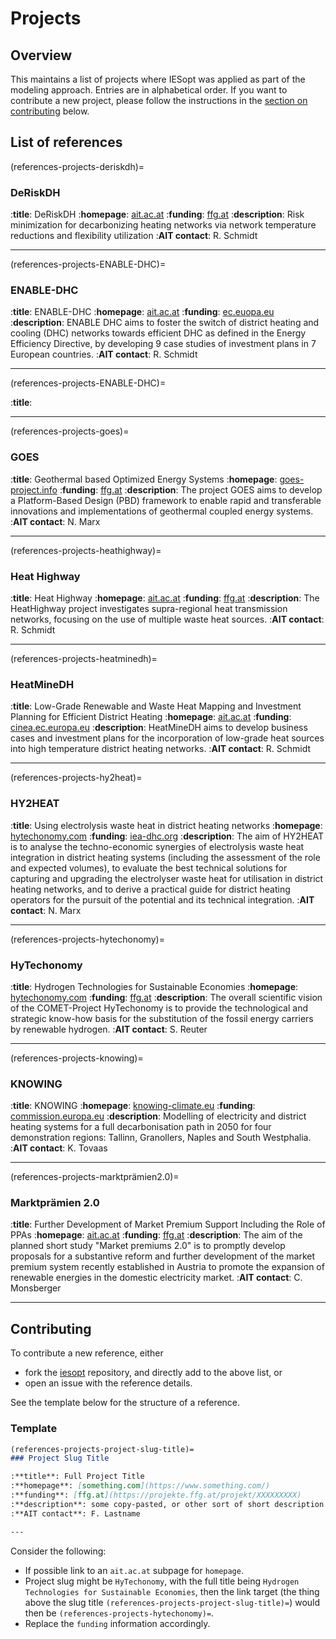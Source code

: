 # Projects

## Overview

This maintains a list of projects where IESopt was applied as part of the modeling
approach. Entries are in alphabetical order. If you want to contribute a new project, please follow the
instructions in the [section on contributing](#contributing) below.

## List of references

(references-projects-deriskdh)=
### DeRiskDH

:**title**: DeRiskDH
:**homepage**: [ait.ac.at](https://www.ait.ac.at/themen/integratedenergysystems/projekte/deriskdh)
:**funding**: [ffg.at](https://www.ffg.at/vorzeigeregionenergie)
:**description**: Risk minimization for decarbonizing heating networks via network temperature reductions and flexibility utilization
:**AIT contact**: R. Schmidt

---

(references-projects-ENABLE-DHC)=
### ENABLE-DHC

:**title**: ENABLE-DHC
:**homepage**: [ait.ac.at](https://www.ait.ac.at/themen/flexibilitaet-geschaeftsmodelle/projekte/dekarbonisierungsstrategien-fuer-die-fernwaerme)
:**funding**: [ec.euopa.eu](https://webgate.ec.europa.eu/life/publicWebsite/project/LIFE23-CET-ENABLE-DHC-101167576/enabling-strategies-and-investment-plans-for-efficient-multi-energy-and-digitalized-dhc)
:**description**: ENABLE DHC aims to foster the switch of district heating and cooling (DHC) networks towards efficient DHC as defined in the Energy Efficiency Directive, by developing 9 case studies of investment plans in 7 European countries.
:**AIT contact**: R. Schmidt

---

(references-projects-ENABLE-DHC)=

:**title**: 

---

(references-projects-goes)=
### GOES

:**title**: Geothermal based Optimized Energy Systems
:**homepage**: [goes-project.info](https://www.goes-project.info/)
:**funding**: [ffg.at](https://projekte.ffg.at/projekt/4448096)
:**description**: The project GOES aims to develop a Platform-Based Design (PBD) framework to enable rapid and transferable innovations and implementations of geothermal coupled energy systems.
:**AIT contact**: N. Marx

---

(references-projects-heathighway)=
### Heat Highway

:**title**: Heat Highway
:**homepage**: [ait.ac.at](https://www.ait.ac.at/themen/integratedenergysystems/projekte/heat-highway)
:**funding**: [ffg.at](https://projekte.ffg.at/projekt/3851881)
:**description**: The HeatHighway project investigates supra-regional heat transmission networks, focusing on the use of multiple waste heat sources.
:**AIT contact**: R. Schmidt

---

(references-projects-heatminedh)=
### HeatMineDH

:**title**: Low-Grade Renewable and Waste Heat Mapping and Investment Planning for Efficient District Heating
:**homepage**: [ait.ac.at](https://www.ait.ac.at/themen/integratedenergysystems/projekte/heatminedh)
:**funding**: [cinea.ec.europa.eu](https://cinea.ec.europa.eu/programmes/life_en?prefLang=de)
:**description**: HeatMineDH aims to develop business cases and investment plans for the incorporation of low-grade heat sources into high temperature district heating networks.
:**AIT contact**: R. Schmidt

---

(references-projects-hy2heat)=
### HY2HEAT

:**title**: Using electrolysis waste heat in district heating networks
:**homepage**: [hytechonomy.com](https://energieinstitut-linz.at/en/project/using-electrolysis-waste-heat-in-district-heating-networks/)
:**funding**: [iea-dhc.org](https://www.iea-dhc.org/the-research/annexes/annex-xiv/annex-xiv-project-06)
:**description**: The aim of HY2HEAT is to analyse the techno-economic synergies of electrolysis waste heat integration in district heating systems (including the assessment of the role and expected volumes), to evaluate the best technical solutions for capturing and upgrading the electrolyser waste heat for utilisation in district heating networks, and to derive a practical guide for district heating operators for the pursuit of the potential and its technical integration.
:**AIT contact**: N. Marx

---

(references-projects-hytechonomy)=
### HyTechonomy

:**title**: Hydrogen Technologies for Sustainable Economies
:**homepage**: [hytechonomy.com](https://www.hytechonomy.com/)
:**funding**: [ffg.at](https://projekte.ffg.at/projekt/3915332)
:**description**: The overall scientific vision of the COMET-Project HyTechonomy is to provide the technological and strategic know-how basis for the substitution of the fossil energy carriers by renewable hydrogen.
:**AIT contact**: S. Reuter

---

(references-projects-knowing)=
### KNOWING

:**title**: KNOWING
:**homepage**: [knowing-climate.eu](https://knowing-climate.eu)
:**funding**: [commission.europa.eu](https://commission.europa.eu/funding-tenders/find-funding/eu-funding-programmes/horizon-europe_en)
:**description**: Modelling of electricity and district heating systems for a full decarbonisation path in 2050 for four demonstration regions: Tallinn, Granollers, Naples and South Westphalia.
:**AIT contact**: K. Tovaas

---

(references-projects-marktprämien2.0)=
### Marktprämien 2.0

:**title**: Further Development of Market Premium Support Including the Role of PPAs
:**homepage**: [ait.ac.at](https://www.ait.ac.at/themen/flexibilitaet-geschaeftsmodelle/projekte/marktpraemien-20)
:**funding**: [ffg.at](https://projekte.ffg.at/projekt/4805434)
:**description**: The aim of the planned short study "Market premiums 2.0" is to promptly develop proposals for a substantive reform and further development of the market premium system recently established in Austria to promote the expansion of renewable energies in the domestic electricity market. 
:**AIT contact**: C. Monsberger

---

## Contributing

To contribute a new reference, either

- fork the [iesopt](https://github.com/ait-energy/iesopt) repository, and directly add to the above list, or
- open an issue with the reference details.

See the template below for the structure of a reference.

### Template

```markdown
(references-projects-project-slug-title)=
### Project Slug Title

:**title**: Full Project Title
:**homepage**: [something.com](https://www.something.com/)
:**funding**: [ffg.at](https://projekte.ffg.at/projekt/XXXXXXXXX)
:**description**: some copy-pasted, or other sort of short description / abstract goes here
:**AIT contact**: F. Lastname

---
```

Consider the following:

- If possible link to an `ait.ac.at` subpage for `homepage`.
- Project slug might be `HyTechonomy`, with the full title being `Hydrogen Technologies for Sustainable Economies`, then the link target (the thing above the slug title `(references-projects-project-slug-title)=`) would then be `(references-projects-hytechonomy)=`.
- Replace the `funding` information accordingly.
